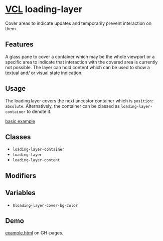 # [VCL](https://vcl.github.io/) loading-layer

Cover areas to indicate updates and temporarily prevent interaction on them.

## Features

A glass pane to cover a container which may be the whole viewport or
a specific area to indicate that interaction with the covered area is currently
not possible.
The layer can hold content which can be used to show a textual and/ or visual
state indication.

## Usage

The loading layer covers the next ancestor container which is
`position: absolute`. Alternatively,
the container can be classed as `loading-layer-container` to denote it.

[basic example](/demo/example.html)

## Classes

- `loading-layer-container`
- `loading-layer`
- `loading-layer-content`

## Modifiers

## Variables

- `$loading-layer-cover-bg-color`

## Demo

[example.html](/demo/example.html) on GH-pages.

